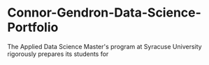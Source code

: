 # Connor-Gendron-Data-Science-Portfolio
The Applied Data Science Master's program at Syracuse University rigorously prepares its students for 

